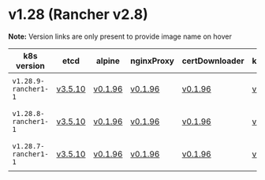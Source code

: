 # v1.28 (Rancher v2.8)

**Note:** Version links are only present to provide image name on hover

| k8s version| etcd| alpine| nginxProxy| certDownloader| kubernetesServicesSidecar| kubedns| dnsmasq| kubednsSidecar| kubednsAutoscaler| coredns| corednsAutoscaler| nodelocal| kubernetes| flannel| flannelCni| calicoNode| calicoCni| calicoControllers| calicoCtl| calicoFlexVol| canalNode| canalCni| canalControllers| canalFlannel| canalFlexVol| weaveNode| weaveCni| podInfraContainer| ingress| ingressBackend| ingressWebhook| metricsServer| windowsPodInfraContainer| aciCniDeployContainer| aciHostContainer| aciOpflexContainer| aciMcastContainer| aciOvsContainer| aciControllerContainer |
| ----- | ----- | ----- | ----- | ----- | ----- | ----- | ----- | ----- | ----- | ----- | ----- | ----- | ----- | ----- | ----- | ----- | ----- | ----- | ----- | ----- | ----- | ----- | ----- | ----- | ----- | ----- | ----- | ----- | ----- | ----- | ----- | ----- | ----- | ----- | ----- | ----- | ----- | ----- | -----  |
| `v1.28.9-rancher1-1` | [v3.5.10](## "rancher/mirrored-coreos-etcd")| [v0.1.96](## "rancher/rke-tools")| [v0.1.96](## "rancher/rke-tools")| [v0.1.96](## "rancher/rke-tools")| [v0.1.96](## "rancher/rke-tools")| [1.22.28](## "rancher/mirrored-k8s-dns-kube-dns")| [1.22.28](## "rancher/mirrored-k8s-dns-dnsmasq-nanny")| [1.22.28](## "rancher/mirrored-k8s-dns-sidecar")| [v1.8.9](## "rancher/mirrored-cluster-proportional-autoscaler")| [1.10.1](## "rancher/mirrored-coredns-coredns")| [v1.8.9](## "rancher/mirrored-cluster-proportional-autoscaler")| [1.22.28](## "rancher/mirrored-k8s-dns-node-cache")| [v1.28.9-rancher1](## "rancher/hyperkube")| [v0.24.2](## "rancher/mirrored-flannel-flannel")| [v0.3.0-rancher9](## "rancher/flannel-cni")| [v3.27.0](## "rancher/mirrored-calico-node")| [v3.27.0-rancher1](## "rancher/calico-cni")| [v3.27.0](## "rancher/mirrored-calico-kube-controllers")| [v3.27.0](## "rancher/mirrored-calico-ctl")| [v3.27.0](## "rancher/mirrored-calico-pod2daemon-flexvol")| [v3.27.0](## "rancher/mirrored-calico-node")| [v3.27.0-rancher1](## "rancher/calico-cni")| [v3.27.0](## "rancher/mirrored-calico-kube-controllers")| [v0.24.2](## "rancher/mirrored-flannel-flannel")| [v3.27.0](## "rancher/mirrored-calico-pod2daemon-flexvol")| [2.8.1](## "weaveworks/weave-kube")| [2.8.1](## "weaveworks/weave-npc")| [3.7](## "rancher/mirrored-pause")| [nginx-1.9.6-rancher1](## "rancher/nginx-ingress-controller")| [1.5-rancher1](## "rancher/mirrored-nginx-ingress-controller-defaultbackend")| [v20231226-1a7112e06](## "rancher/mirrored-ingress-nginx-kube-webhook-certgen")| [v0.7.0](## "rancher/mirrored-metrics-server")| [3.7](## "rancher/mirrored-pause")| [6.0.4.1.81c2369](## "noiro/cnideploy")| [6.0.4.1.81c2369](## "noiro/aci-containers-host")| [6.0.4.1.81c2369](## "noiro/opflex")| [6.0.4.1.81c2369](## "noiro/opflex")| [6.0.4.1.81c2369](## "noiro/openvswitch")| [6.0.4.1.81c2369](## "noiro/aci-containers-controller") |
| `v1.28.8-rancher1-1` | [v3.5.10](## "rancher/mirrored-coreos-etcd")| [v0.1.96](## "rancher/rke-tools")| [v0.1.96](## "rancher/rke-tools")| [v0.1.96](## "rancher/rke-tools")| [v0.1.96](## "rancher/rke-tools")| [1.22.28](## "rancher/mirrored-k8s-dns-kube-dns")| [1.22.28](## "rancher/mirrored-k8s-dns-dnsmasq-nanny")| [1.22.28](## "rancher/mirrored-k8s-dns-sidecar")| [v1.8.9](## "rancher/mirrored-cluster-proportional-autoscaler")| [1.10.1](## "rancher/mirrored-coredns-coredns")| [v1.8.9](## "rancher/mirrored-cluster-proportional-autoscaler")| [1.22.28](## "rancher/mirrored-k8s-dns-node-cache")| [v1.28.8-rancher1](## "rancher/hyperkube")| [v0.24.2](## "rancher/mirrored-flannel-flannel")| [v0.3.0-rancher9](## "rancher/flannel-cni")| [v3.27.0](## "rancher/mirrored-calico-node")| [v3.27.0-rancher1](## "rancher/calico-cni")| [v3.27.0](## "rancher/mirrored-calico-kube-controllers")| [v3.27.0](## "rancher/mirrored-calico-ctl")| [v3.27.0](## "rancher/mirrored-calico-pod2daemon-flexvol")| [v3.27.0](## "rancher/mirrored-calico-node")| [v3.27.0-rancher1](## "rancher/calico-cni")| [v3.27.0](## "rancher/mirrored-calico-kube-controllers")| [v0.24.2](## "rancher/mirrored-flannel-flannel")| [v3.27.0](## "rancher/mirrored-calico-pod2daemon-flexvol")| [2.8.1](## "weaveworks/weave-kube")| [2.8.1](## "weaveworks/weave-npc")| [3.7](## "rancher/mirrored-pause")| [nginx-1.9.6-rancher1](## "rancher/nginx-ingress-controller")| [1.5-rancher1](## "rancher/mirrored-nginx-ingress-controller-defaultbackend")| [v20231226-1a7112e06](## "rancher/mirrored-ingress-nginx-kube-webhook-certgen")| [v0.7.0](## "rancher/mirrored-metrics-server")| [3.7](## "rancher/mirrored-pause")| [6.0.4.1.81c2369](## "noiro/cnideploy")| [6.0.4.1.81c2369](## "noiro/aci-containers-host")| [6.0.4.1.81c2369](## "noiro/opflex")| [6.0.4.1.81c2369](## "noiro/opflex")| [6.0.4.1.81c2369](## "noiro/openvswitch")| [6.0.4.1.81c2369](## "noiro/aci-containers-controller") |
| `v1.28.7-rancher1-1` | [v3.5.10](## "rancher/mirrored-coreos-etcd")| [v0.1.96](## "rancher/rke-tools")| [v0.1.96](## "rancher/rke-tools")| [v0.1.96](## "rancher/rke-tools")| [v0.1.96](## "rancher/rke-tools")| [1.22.28](## "rancher/mirrored-k8s-dns-kube-dns")| [1.22.28](## "rancher/mirrored-k8s-dns-dnsmasq-nanny")| [1.22.28](## "rancher/mirrored-k8s-dns-sidecar")| [1.8.6](## "rancher/mirrored-cluster-proportional-autoscaler")| [1.10.1](## "rancher/mirrored-coredns-coredns")| [1.8.6](## "rancher/mirrored-cluster-proportional-autoscaler")| [1.22.28](## "rancher/mirrored-k8s-dns-node-cache")| [v1.28.7-rancher1](## "rancher/hyperkube")| [v0.24.2](## "rancher/mirrored-flannel-flannel")| [v0.3.0-rancher9](## "rancher/flannel-cni")| [v3.27.0](## "rancher/mirrored-calico-node")| [v3.27.0-rancher1](## "rancher/calico-cni")| [v3.27.0](## "rancher/mirrored-calico-kube-controllers")| [v3.27.0](## "rancher/mirrored-calico-ctl")| [v3.27.0](## "rancher/mirrored-calico-pod2daemon-flexvol")| [v3.27.0](## "rancher/mirrored-calico-node")| [v3.27.0-rancher1](## "rancher/calico-cni")| [v3.27.0](## "rancher/mirrored-calico-kube-controllers")| [v0.24.2](## "rancher/mirrored-flannel-flannel")| [v3.27.0](## "rancher/mirrored-calico-pod2daemon-flexvol")| [2.8.1](## "weaveworks/weave-kube")| [2.8.1](## "weaveworks/weave-npc")| [3.7](## "rancher/mirrored-pause")| [nginx-1.9.6-rancher1](## "rancher/nginx-ingress-controller")| [1.5-rancher1](## "rancher/mirrored-nginx-ingress-controller-defaultbackend")| [v20231226-1a7112e06](## "rancher/mirrored-ingress-nginx-kube-webhook-certgen")| [v0.7.0](## "rancher/mirrored-metrics-server")| [3.7](## "rancher/mirrored-pause")| [6.0.4.1.81c2369](## "noiro/cnideploy")| [6.0.4.1.81c2369](## "noiro/aci-containers-host")| [6.0.4.1.81c2369](## "noiro/opflex")| [6.0.4.1.81c2369](## "noiro/opflex")| [6.0.4.1.81c2369](## "noiro/openvswitch")| [6.0.4.1.81c2369](## "noiro/aci-containers-controller") |



